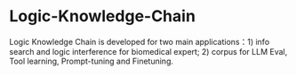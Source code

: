 # Logic-Knowledge-Chain
Logic Knowledge Chain is developed for two main applications：1) info search and logic interference for biomedical expert; 2) corpus for LLM  Eval, Tool learning, Prompt-tuning and Finetuning.
